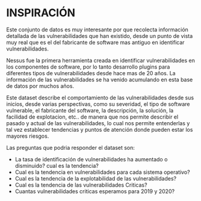 # INSPIRACIÓN

Este conjunto de datos es muy interesante por que recolecta información detallada de las vulnerabilidades que han existido, desde un punto de vista muy real que es el del fabricante de software mas antiguo en identificar vulnerabilidades.

Nessus fue la primera herramienta creada en identificar vulnerabilidades en los componentes de software, por lo tanto desarrollo plugins para diferentes tipos de vulnerabilidades desde hace mas de 20 años. La información de las vulnerabilidades se ha venido acumulando en esta base de datos por muchos años.

Este dataset describe el comportamiento de las vulnerabilidades desde sus inicios, desde varias perspectivas, como su severidad, el tipo de software vulnerable, el fabricante del software, la descripción, la solución, la facilidad de explotacion, etc.. de manera que nos permite describir el pasado y actual de las vulnerabilidades, lo cual nos permite entenderlas y tal vez establecer tendencias y puntos de atención donde pueden estar los mayores riesgos.

Las preguntas que podria responder el dataset son:

- La tasa de identificación de vulnerabilidades ha aumentado o disminuido? cual es la tendencia?
- Cual es la tendencia en vulnerabilidades para cada sistema operativo?
- Cual es la tendencia de la explotabilidad de las vulnerabilidades?
- Cual es la tendencia de las vulnerabilidades Criticas?
- Cuantas vulnerabilidades criticas esperamos para 2019 y 2020?


